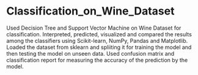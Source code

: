 # Classification_on_Wine_Dataset
Used Decision Tree and Support Vector Machine on Wine Dataset for classification.
Interpreted, predicted, visualized and compared the results among the classifiers using Scikit-learn, NumPy, Pandas and Matplotlib.
Loaded the dataset from sklearn and spliiting it for training the model and then testing the model on unseen data.
Used confusion matrix and classification report for measuring the accuracy of the prediction by the model.
